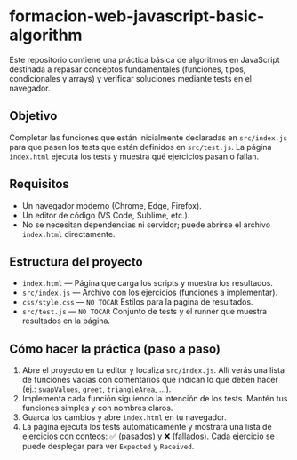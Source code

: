 # formacion-web-javascript-basic-algorithm

Este repositorio contiene una práctica básica de algoritmos en JavaScript destinada a repasar conceptos fundamentales (funciones, tipos, condicionales y arrays) y verificar soluciones mediante tests en el navegador.

## Objetivo

Completar las funciones que están inicialmente declaradas en `src/index.js` para que pasen los tests que están definidos en `src/test.js`. La página `index.html` ejecuta los tests y muestra qué ejercicios pasan o fallan.

## Requisitos

- Un navegador moderno (Chrome, Edge, Firefox).  
- Un editor de código (VS Code, Sublime, etc.).  
- No se necesitan dependencias ni servidor; puede abrirse el archivo `index.html` directamente.

## Estructura del proyecto

- `index.html` — Página que carga los scripts y muestra los resultados.  
- `src/index.js` — Archivo con los ejercicios (funciones a implementar).  
- `css/style.css` — `NO TOCAR` Estilos para la página de resultados.  
- `src/test.js` — `NO TOCAR` Conjunto de tests y el runner que muestra resultados en la página.

## Cómo hacer la práctica (paso a paso)

1. Abre el proyecto en tu editor y localiza `src/index.js`. Allí verás una lista de funciones vacías con comentarios que indican lo que deben hacer (ej.: `swapValues`, `greet`, `triangleArea`, ...).
2. Implementa cada función siguiendo la intención de los tests. Mantén tus funciones simples y con nombres claros.
3. Guarda los cambios y abre `index.html` en tu navegador.
4. La página ejecuta los tests automáticamente y mostrará una lista de ejercicios con conteos: ✅ (pasados) y ❌ (fallados). Cada ejercicio se puede desplegar para ver `Expected` y `Received`.